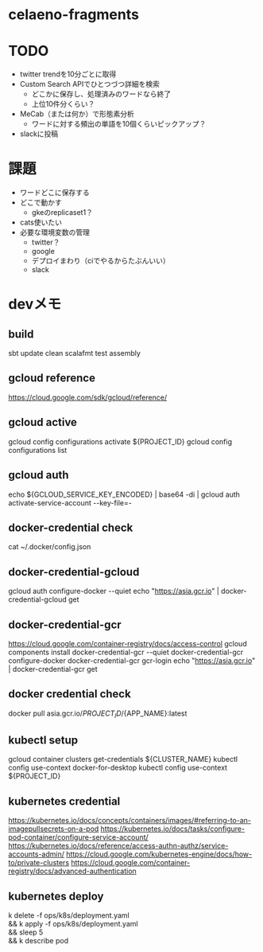 # celaeno-fragments

# TODO
- twitter trendを10分ごとに取得
- Custom Search APIでひとつづつ詳細を検索
  - どこかに保存し、処理済みのワードなら終了
  - 上位10件分くらい？
- MeCab（または何か）で形態素分析
  - ワードに対する頻出の単語を10個くらいピックアップ？
- slackに投稿

# 課題
- ワードどこに保存する
- どこで動かす
  - gkeのreplicaset1？
- cats使いたい
- 必要な環境変数の管理
  - twitter？
  - google
  - デプロイまわり（ciでやるからたぶんいい）
  - slack


# devメモ
## build
sbt update clean scalafmt test assembly

## gcloud reference
https://cloud.google.com/sdk/gcloud/reference/

## gcloud active
gcloud config configurations activate ${PROJECT_ID}
gcloud config configurations list

## gcloud auth
echo ${GCLOUD_SERVICE_KEY_ENCODED} | base64 -di | gcloud auth activate-service-account --key-file=-

## docker-credential check
cat ~/.docker/config.json

## docker-credential-gcloud
gcloud auth configure-docker --quiet
echo "https://asia.gcr.io" | docker-credential-gcloud get

## docker-credential-gcr
https://cloud.google.com/container-registry/docs/access-control
gcloud components install docker-credential-gcr --quiet
docker-credential-gcr configure-docker
docker-credential-gcr gcr-login
echo "https://asia.gcr.io" | docker-credential-gcr get

## docker credential check
docker pull asia.gcr.io/${PROJECT_ID}/${APP_NAME}:latest

## kubectl setup
gcloud container clusters get-credentials ${CLUSTER_NAME}
kubectl config use-context docker-for-desktop
kubectl config use-context ${PROJECT_ID}

## kubernetes credential
https://kubernetes.io/docs/concepts/containers/images/#referring-to-an-imagepullsecrets-on-a-pod
https://kubernetes.io/docs/tasks/configure-pod-container/configure-service-account/
https://kubernetes.io/docs/reference/access-authn-authz/service-accounts-admin/
https://cloud.google.com/kubernetes-engine/docs/how-to/private-clusters
https://cloud.google.com/container-registry/docs/advanced-authentication

## kubernetes deploy
k delete -f ops/k8s/deployment.yaml \
  && k apply -f ops/k8s/deployment.yaml \
  && sleep 5 \
  && k describe pod
